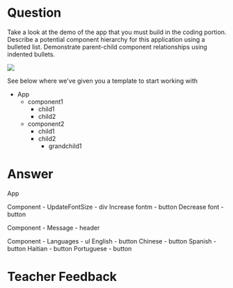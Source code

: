 # Question

Take a look at the demo of the app that you must build in the coding portion. Describe a potential component hierarchy for this application using a bulleted list. Demonstrate parent-child component relationships using indented bullets.

![](../demo.gif)

See below where we've given you a template to start working with

- App
  - component1
    - child1
    - child2
  - component2
    - child1
    - child2
      - grandchild1

# Answer

App

Component - UpdateFontSize - div
Increase fontm - button
Decrease font - button


Component - Message - header


Component - Languages - ul
English - button
Chinese - button
Spanish - button
Haitian - button
Portuguese - button


# Teacher Feedback